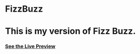 # FizzBuzz
<h1>This is my version of Fizz Buzz.</h1>

<h3><a href="https://jessicasantosb.github.io/FizzBuzz/" target="_blank">See the Live Preview</h3>
